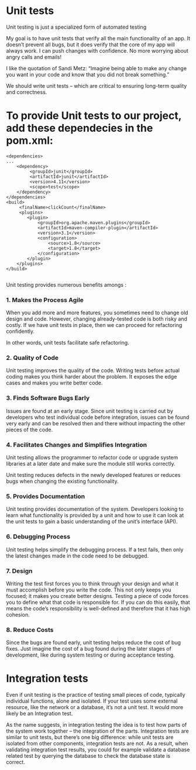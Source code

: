 # Unit tests

Unit testing is just a specialized form of automated testing

My goal is to have unit tests that verify all the main functionality of an app. It doesn’t prevent all bugs, but it does verify that the core of my app will always work. I can push changes with confidence. No more worrying about angry calls and emails!

I like the quotation of Sandi Metz:
“Imagine being able to make any change you want in your code and know that you did not break something.”

We should write unit tests – which are critical to ensuring long-term quality and correctness.
 

# To provide Unit tests to our project, add these dependecies in the pom.xml:
```console
<dependencies>
...
    <dependency>
         <groupId>junit</groupId>
         <artifactId>junit</artifactId>
         <version>4.11</version>
         <scope>test</scope>
    </dependency>
</dependencies>
<build>
     <finalName>clickCount</finalName>
     <plugins>
        <plugin>
            <groupId>org.apache.maven.plugins</groupId>
            <artifactId>maven-compiler-plugin</artifactId>
            <version>3.1</version>
            <configuration>
                <source>1.8</source>
                <target>1.8</target>
            </configuration>
        </plugin>
    </plugins>
</build>


```

 
Unit testing provides numerous benefits amongs :
 
### 1. Makes the Process Agile
When you add more and more features, you sometimes need to change old design and code. However, changing already-tested code is both risky and costly. If we have unit tests in place, then we can proceed for refactoring confidently.

In other words, unit tests facilitate safe refactoring. 

### 2. Quality of Code
Unit testing improves the quality of the code. Writing tests before actual coding makes you think harder about the problem. It exposes the edge cases and makes you write better code. 

### 3. Finds Software Bugs Early
Issues are found at an early stage. Since unit testing is carried out by developers who test individual code before integration, issues can be found very early and can be resolved then and there without impacting the other pieces of the code. 

### 4. Facilitates Changes and Simplifies Integration
Unit testing allows the programmer to refactor code or upgrade system libraries at a later date and make sure the module still works correctly.

Unit testing reduces defects in the newly developed features or reduces bugs when changing the existing functionality. 


### 5. Provides Documentation
Unit testing provides documentation of the system. Developers looking to learn what functionality is provided by a unit and how to use it can look at the unit tests to gain a basic understanding of the unit’s interface (API).

### 6. Debugging Process
Unit testing helps simplify the debugging process. If a test fails, then only the latest changes made in the code need to be debugged.

### 7. Design
Writing the test first forces you to think through your design and what it must accomplish before you write the code. This not only keeps you focused; it makes you create better designs. Testing a piece of code forces you to define what that code is responsible for. If you can do this easily, that means the code’s responsibility is well-defined and therefore that it has high cohesion.

### 8. Reduce Costs
Since the bugs are found early, unit testing helps reduce the cost of bug fixes. Just imagine the cost of a bug found during the later stages of development, like during system testing or during acceptance testing. 
 

# Integration tests

Even if unit testing is the practice of testing small pieces of code, typically individual functions, alone and isolated. If your test uses some external resource, like the network or a database, it’s not a unit test.
It would more likely be an Integration test.

As the name suggests, in integration testing the idea is to test how parts of the system work together – the integration of the parts. Integration tests are similar to unit tests, but there’s one big difference: while unit tests are isolated from other components, integration tests are not. As a result, when validating integration test results, you could for example validate a database related test by querying the database to check the database state is correct.



